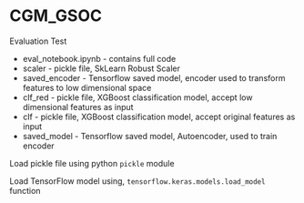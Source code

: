 # CGM_GSOC
Evaluation Test

- eval_notebook.ipynb - contains full code
- scaler - pickle file, SkLearn Robust Scaler
- saved_encoder - Tensorflow saved model, encoder used to transform features to low dimensional space 
- clf_red - pickle file, XGBoost classification model, accept low dimensional features as input
- clf - pickle file, XGBoost classification model, accept original features as input
- saved_model - Tensorflow saved model, Autoencoder, used to train encoder 

Load pickle file using python `pickle` module

Load TensorFlow model using, `tensorflow.keras.models.load_model` function
